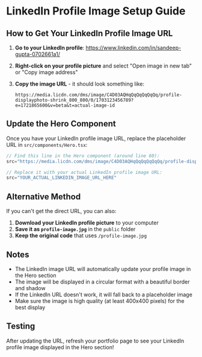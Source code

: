 # LinkedIn Profile Image Setup Guide

## How to Get Your LinkedIn Profile Image URL

1. **Go to your LinkedIn profile**: https://www.linkedin.com/in/sandeep-gupta-0702661a1/

2. **Right-click on your profile picture** and select "Open image in new tab" or "Copy image address"

3. **Copy the image URL** - it should look something like:
   ```
   https://media.licdn.com/dms/image/C4D03AQHqQqQqQqQqQq/profile-displayphoto-shrink_800_800/0/1703123456789?e=1721865600&v=beta&t=actual-image-id
   ```

## Update the Hero Component

Once you have your LinkedIn profile image URL, replace the placeholder URL in `src/components/Hero.tsx`:

```typescript
// Find this line in the Hero component (around line 60):
src="https://media.licdn.com/dms/image/C4D03AQHqQqQqQqQqQq/profile-displayphoto-shrink_800_800/0/1703123456789?e=1721865600&v=beta&t=your-actual-linkedin-image-id"

// Replace it with your actual LinkedIn profile image URL:
src="YOUR_ACTUAL_LINKEDIN_IMAGE_URL_HERE"
```

## Alternative Method

If you can't get the direct URL, you can also:

1. **Download your LinkedIn profile picture** to your computer
2. **Save it as `profile-image.jpg`** in the `public` folder
3. **Keep the original code** that uses `/profile-image.jpg`

## Notes

- The LinkedIn image URL will automatically update your profile image in the Hero section
- The image will be displayed in a circular format with a beautiful border and shadow
- If the LinkedIn URL doesn't work, it will fall back to a placeholder image
- Make sure the image is high quality (at least 400x400 pixels) for the best display

## Testing

After updating the URL, refresh your portfolio page to see your LinkedIn profile image displayed in the Hero section! 